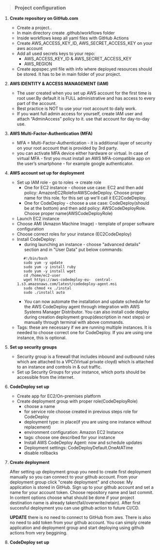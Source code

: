 > ### Project configuration


1. **Create repository on GitHub.com**
    *  Create a project..
    * In main directory create .github/workflows folder
    * Inside workflows keep all yaml files with GitHub Actions
    * Create AWS_ACCESS_KEY_ID, AWS_SECRET_ACCESS_KEY on your aws account
    * Add all used secrets keys to your repo:
	    * AWS_ACCESS_KEY_ID & AWS_SECRET_ACCESS_KEY
        * AWS_REGION
    * Create appspec.yml file with info where deployed resources should be stored. It has to be in main folder of your project.

2. **AWS IDENTITY & ACCESS MANAGEMENT (IAM)**
    * The user created when you set up AWS account for the first time is root user.By default it is FULL administrative and has access to every part of the account.
    * Best practice is NOT to use your root account to daily work.
    * If you want full admin access for yourself, create IAM user and attach “AdminAccess” policy to it. use that account for day-to-day use.

3. **AWS Multi-Factor-Authentication (MFA)**
    * MFA = Multi-Factor-Authentication - it is additional layer of security on your root account that is provided by 3rd party.
    * you can activate MFA device either hardware or virtual. In case of virtual MFA - first you must install an AWS MFA-compatible app on the user’s smartphone - for example google authenticator.

4. **AWS account set up for deployment**
    * Set up IAM role - go to roles -> create role
        * One for EC2 instance - choose use case: EC2 and then add policy: AmazonEC2RoleforAWSCodeDeploy. Choose proper name for this role.
        for this set up we'll call it EC2CodeDeploy.
        * One for CodeDeploy  - choose a use case: CodeDeploy(should be at the bottom) and then add policy: AWSCodeDeployRole.
        Choose proper name(AWSCodeDeployRole)
    * Launch EC2 instance
    * Choose AMI (Amazon Machine Image) - template of proper software configuration
    * Choose correct roles for your instance (EC2CodeDeploy)
    * Install CodeDeploy:
         * during launching an instance - choose "advanced details" section and in "User Data" put below commands:
         ```
            #!/bin/bash
            sudo yum -y update
            sudo yum -y install ruby
            sudo yum -y install wget
            cd /home/ec2-user
            wget https://aws-codedeploy-eu-  central-1.s3.amazonaws.com/latest/codedeploy-agent.msi
            sudo chmod +x ./instal
            sudo ./install auto
         ```
         * You can now automate the installation and update schedule for the AWS CodeDeploy agent through integration with AWS Systems Manager Distributor. You can also install code deploy during creation deployment group(description in next steps) or manually through terminal with above commands.
    * Tags: these are necessary if we are running multiple instances. It is needed to choose correct one for CodeDeploy. If you are using one instance, this is optional.

5. **Set up security groups**
    * Security group is a firewall that includes inbound and outbound rules which are attached to a VPC(Virtual private cloyd) which is attached to an instance and controls in & out traffic.
    * Set up Security Groups for your instance, which ports should be accessible from the internet.

6. **CodeDeploy set up**
    * Create app for EC2/On-premises platform
    * Create deployment group with proper role(CodeDeployRole)
        * choose a name
        * for service role choose created in previous steps role for CodeDeploy
        * deployment type: in place(if you are using one instance without replacement)
        * environment configuration: Amazon EC2 Instance
        * tags: choose one described for your instance
        * Install AWS CodeDeploy Agent: now and schedule updates
        * Deployment settings: CodeDeployDefault.OneAtATime
        * disable rollbacks
7. **Create deployment**

    After setting up deployment group you need to create first deployment manually so you can connect to your github account. From your deployment group click "create deployment" and choose: My application is stored in GitHub. Sign up to your github account and set a name for your account token. Choose repository name and last commit. In content options choose what should be done if your project destination name is already taken(fail/overwrite/retain). After first succesful deployment you can use github action to future CI/CD.

    **UPDATE**
    there is no need to connect to GitHub from aws. There is also no need to add token from your github account. You can simply create application and deployment group and start deploying using github actions from very beggining.
   
8. **CodeDeploy set up** 